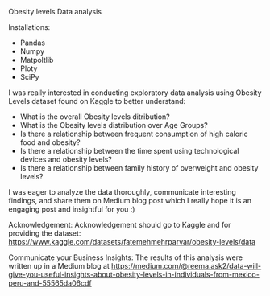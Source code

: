 Obesity levels Data analysis

Installations:
- Pandas
- Numpy
- Matpoltlib
- Ploty
- SciPy

I was really interested in conducting exploratory data analysis using Obesity Levels dataset found on Kaggle to better understand:

- What is the overall Obesity levels ditribution? 
- What is the Obesity levels distribution over Age Groups?
- Is there a relationship between frequent consumption of high caloric food and obesity?
- Is there a relationship between the time spent using technological devices and obesity levels?
- Is there a relationship between family history of overweight and obesity levels?

I was eager to analyze the data thoroughly, communicate interesting findings, and share them on Medium blog post  which I really hope it is an engaging post and insightful for you :)


Acknowledgement:
Acknowledgement should go to Kaggle and for providing the dataset: https://www.kaggle.com/datasets/fatemehmehrparvar/obesity-levels/data

Communicate your Business Insights:
The results of this analysis were written up in a Medium blog at https://medium.com/@reema.ask2/data-will-give-you-useful-insights-about-obesity-levels-in-individuals-from-mexico-peru-and-55565da06cdf 
